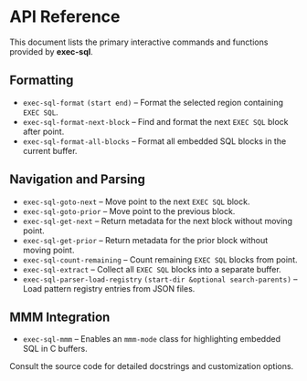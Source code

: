 # API Reference

This document lists the primary interactive commands and functions provided by **exec-sql**.

## Formatting
- `exec-sql-format` `(start end)` – Format the selected region containing `EXEC SQL`.
- `exec-sql-format-next-block` – Find and format the next `EXEC SQL` block after point.
- `exec-sql-format-all-blocks` – Format all embedded SQL blocks in the current buffer.

## Navigation and Parsing
- `exec-sql-goto-next` – Move point to the next `EXEC SQL` block.
- `exec-sql-goto-prior` – Move point to the previous block.
- `exec-sql-get-next` – Return metadata for the next block without moving point.
- `exec-sql-get-prior` – Return metadata for the prior block without moving point.
- `exec-sql-count-remaining` – Count remaining `EXEC SQL` blocks from point.
- `exec-sql-extract` – Collect all `EXEC SQL` blocks into a separate buffer.
- `exec-sql-parser-load-registry` `(start-dir &optional search-parents)` – Load pattern registry entries from JSON files.

## MMM Integration
- `exec-sql-mmm` – Enables an `mmm-mode` class for highlighting embedded SQL in C buffers.

Consult the source code for detailed docstrings and customization options.
